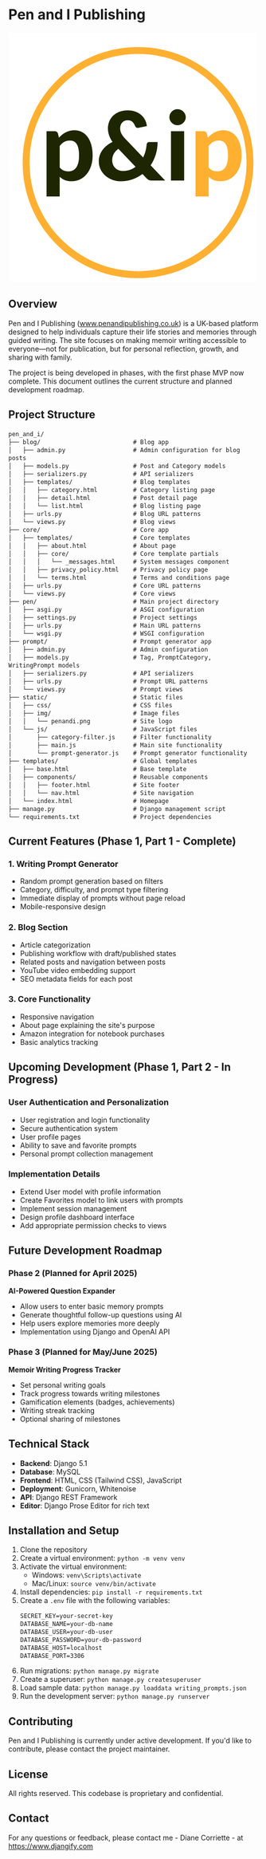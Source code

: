 # Pen and I Publishing

![Pen and I Publishing Logo](static/img/penandi.png)

## Overview

Pen and I Publishing (www.penandipublishing.co.uk) is a UK-based platform designed to help individuals capture their life stories and memories through guided writing. The site focuses on making memoir writing accessible to everyone—not for publication, but for personal reflection, growth, and sharing with family.

The project is being developed in phases, with the first phase MVP now complete. This document outlines the current structure and planned development roadmap.

## Project Structure

```
pen_and_i/
├── blog/                          # Blog app
│   ├── admin.py                   # Admin configuration for blog posts
│   ├── models.py                  # Post and Category models
│   ├── serializers.py             # API serializers
│   ├── templates/                 # Blog templates
│   │   ├── category.html          # Category listing page
│   │   ├── detail.html            # Post detail page
│   │   └── list.html              # Blog listing page
│   ├── urls.py                    # Blog URL patterns
│   └── views.py                   # Blog views
├── core/                          # Core app
│   ├── templates/                 # Core templates
│   │   ├── about.html             # About page
│   │   ├── core/                  # Core template partials
│   │   │   └── _messages.html     # System messages component
│   │   ├── privacy_policy.html    # Privacy policy page
│   │   └── terms.html             # Terms and conditions page
│   ├── urls.py                    # Core URL patterns
│   └── views.py                   # Core views
├── pen/                           # Main project directory
│   ├── asgi.py                    # ASGI configuration
│   ├── settings.py                # Project settings
│   ├── urls.py                    # Main URL patterns
│   └── wsgi.py                    # WSGI configuration
├── prompt/                        # Prompt generator app
│   ├── admin.py                   # Admin configuration
│   ├── models.py                  # Tag, PromptCategory, WritingPrompt models
│   ├── serializers.py             # API serializers
│   ├── urls.py                    # Prompt URL patterns
│   └── views.py                   # Prompt views
├── static/                        # Static files
│   ├── css/                       # CSS files
│   ├── img/                       # Image files
│   │   └── penandi.png            # Site logo
│   └── js/                        # JavaScript files
│       ├── category-filter.js     # Filter functionality
│       ├── main.js                # Main site functionality
│       └── prompt-generator.js    # Prompt generator functionality
├── templates/                     # Global templates
│   ├── base.html                  # Base template
│   ├── components/                # Reusable components
│   │   ├── footer.html            # Site footer
│   │   └── nav.html               # Site navigation
│   └── index.html                 # Homepage
├── manage.py                      # Django management script
└── requirements.txt               # Project dependencies
```

## Current Features (Phase 1, Part 1 - Complete)

### 1. Writing Prompt Generator
- Random prompt generation based on filters
- Category, difficulty, and prompt type filtering
- Immediate display of prompts without page reload
- Mobile-responsive design

### 2. Blog Section
- Article categorization
- Publishing workflow with draft/published states
- Related posts and navigation between posts
- YouTube video embedding support
- SEO metadata fields for each post

### 3. Core Functionality
- Responsive navigation
- About page explaining the site's purpose
- Amazon integration for notebook purchases
- Basic analytics tracking

## Upcoming Development (Phase 1, Part 2 - In Progress)

### User Authentication and Personalization
- User registration and login functionality
- Secure authentication system
- User profile pages
- Ability to save and favorite prompts
- Personal prompt collection management

### Implementation Details
- Extend User model with profile information
- Create Favorites model to link users with prompts
- Implement session management
- Design profile dashboard interface
- Add appropriate permission checks to views

## Future Development Roadmap

### Phase 2 (Planned for April 2025)
**AI-Powered Question Expander**
- Allow users to enter basic memory prompts
- Generate thoughtful follow-up questions using AI
- Help users explore memories more deeply
- Implementation using Django and OpenAI API

### Phase 3 (Planned for May/June 2025)
**Memoir Writing Progress Tracker**
- Set personal writing goals
- Track progress towards writing milestones
- Gamification elements (badges, achievements)
- Writing streak tracking
- Optional sharing of milestones

## Technical Stack

- **Backend**: Django 5.1
- **Database**: MySQL
- **Frontend**: HTML, CSS (Tailwind CSS), JavaScript
- **Deployment**: Gunicorn, Whitenoise
- **API**: Django REST Framework
- **Editor**: Django Prose Editor for rich text

## Installation and Setup

1. Clone the repository
2. Create a virtual environment: `python -m venv venv`
3. Activate the virtual environment:
   - Windows: `venv\Scripts\activate`
   - Mac/Linux: `source venv/bin/activate`
4. Install dependencies: `pip install -r requirements.txt`
5. Create a `.env` file with the following variables:
   ```
   SECRET_KEY=your-secret-key
   DATABASE_NAME=your-db-name
   DATABASE_USER=your-db-user
   DATABASE_PASSWORD=your-db-password
   DATABASE_HOST=localhost
   DATABASE_PORT=3306
   ```
6. Run migrations: `python manage.py migrate`
7. Create a superuser: `python manage.py createsuperuser`
8. Load sample data: `python manage.py loaddata writing_prompts.json`
9. Run the development server: `python manage.py runserver`

## Contributing

Pen and I Publishing is currently under active development. If you'd like to contribute, please contact the project maintainer.

## License

All rights reserved. This codebase is proprietary and confidential.

## Contact

For any questions or feedback, please contact me - Diane Corriette - at https://www.djangify.com 